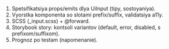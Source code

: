 ﻿1. Spetsifikatsiya props/emits dlya UiInput (tipy, sostoyaniya).
2. Vyorstka komponenta so slotami prefix/suffix, validatsiya a11y.
3. SCSS (_input.scss) + @forward.
4. Storybook story: kontsoli variantov (default, error, disabled, s prefixom/suffixom).
5. Prognoz po testam (napomenanie).
